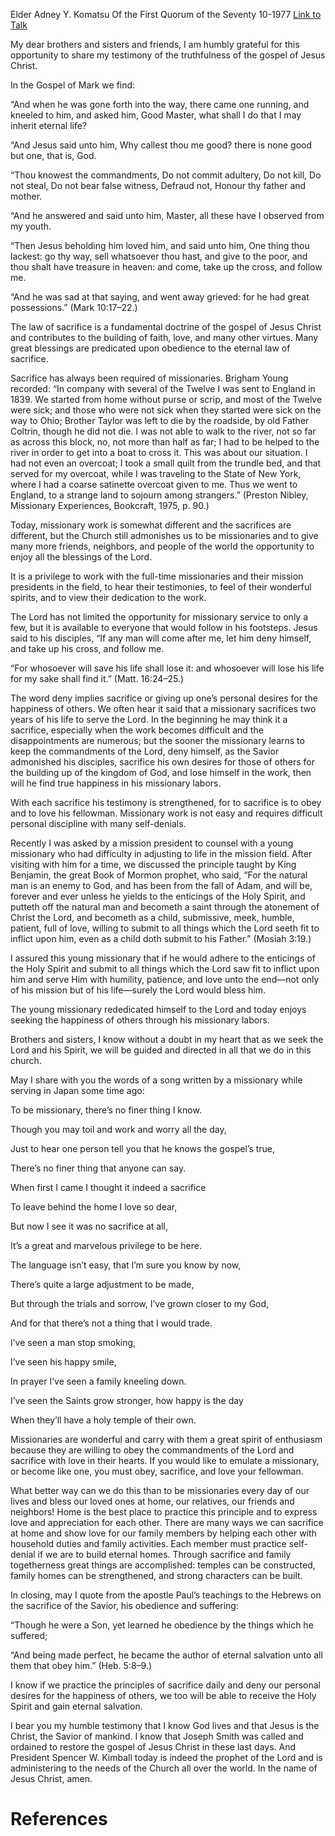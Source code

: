 Elder Adney Y. Komatsu
Of the First Quorum of the Seventy
10-1977
[Link to Talk](https://www.churchofjesuschrist.org/study/general-conference/1977/10/sacrifice-missionary-style?lang=eng)

My dear brothers and sisters and friends, I am humbly grateful for this opportunity to share my testimony of the truthfulness of the gospel of Jesus Christ.

In the Gospel of Mark we find:

“And when he was gone forth into the way, there came one running, and kneeled to him, and asked him, Good Master, what shall I do that I may inherit eternal life?

“And Jesus said unto him, Why callest thou me good? there is none good but one, that is, God.

“Thou knowest the commandments, Do not commit adultery, Do not kill, Do not steal, Do not bear false witness, Defraud not, Honour thy father and mother.

“And he answered and said unto him, Master, all these have I observed from my youth.

“Then Jesus beholding him loved him, and said unto him, One thing thou lackest: go thy way, sell whatsoever thou hast, and give to the poor, and thou shalt have treasure in heaven: and come, take up the cross, and follow me.

“And he was sad at that saying, and went away grieved: for he had great possessions.” (Mark 10:17–22.)

The law of sacrifice is a fundamental doctrine of the gospel of Jesus Christ and contributes to the building of faith, love, and many other virtues. Many great blessings are predicated upon obedience to the eternal law of sacrifice.

Sacrifice has always been required of missionaries. Brigham Young recorded: “In company with several of the Twelve I was sent to England in 1839. We started from home without purse or scrip, and most of the Twelve were sick; and those who were not sick when they started were sick on the way to Ohio; Brother Taylor was left to die by the roadside, by old Father Coltrin, though he did not die. I was not able to walk to the river, not so far as across this block, no, not more than half as far; I had to be helped to the river in order to get into a boat to cross it. This was about our situation. I had not even an overcoat; I took a small quilt from the trundle bed, and that served for my overcoat, while I was traveling to the State of New York, where I had a coarse satinette overcoat given to me. Thus we went to England, to a strange land to sojourn among strangers.” (Preston Nibley, Missionary Experiences, Bookcraft, 1975, p. 90.)

Today, missionary work is somewhat different and the sacrifices are different, but the Church still admonishes us to be missionaries and to give many more friends, neighbors, and people of the world the opportunity to enjoy all the blessings of the Lord.

It is a privilege to work with the full-time missionaries and their mission presidents in the field, to hear their testimonies, to feel of their wonderful spirits, and to view their dedication to the work.

The Lord has not limited the opportunity for missionary service to only a few, but it is available to everyone that would follow in his footsteps. Jesus said to his disciples, “If any man will come after me, let him deny himself, and take up his cross, and follow me.

“For whosoever will save his life shall lose it: and whosoever will lose his life for my sake shall find it.” (Matt. 16:24–25.)

The word deny implies sacrifice or giving up one’s personal desires for the happiness of others. We often hear it said that a missionary sacrifices two years of his life to serve the Lord. In the beginning he may think it a sacrifice, especially when the work becomes difficult and the disappointments are numerous; but the sooner the missionary learns to keep the commandments of the Lord, deny himself, as the Savior admonished his disciples, sacrifice his own desires for those of others for the building up of the kingdom of God, and lose himself in the work, then will he find true happiness in his missionary labors.

With each sacrifice his testimony is strengthened, for to sacrifice is to obey and to love his fellowman. Missionary work is not easy and requires difficult personal discipline with many self-denials.

Recently I was asked by a mission president to counsel with a young missionary who had difficulty in adjusting to life in the mission field. After visiting with him for a time, we discussed the principle taught by King Benjamin, the great Book of Mormon prophet, who said, “For the natural man is an enemy to God, and has been from the fall of Adam, and will be, forever and ever unless he yields to the enticings of the Holy Spirit, and putteth off the natural man and becometh a saint through the atonement of Christ the Lord, and becometh as a child, submissive, meek, humble, patient, full of love, willing to submit to all things which the Lord seeth fit to inflict upon him, even as a child doth submit to his Father.” (Mosiah 3:19.)

I assured this young missionary that if he would adhere to the enticings of the Holy Spirit and submit to all things which the Lord saw fit to inflict upon him and serve Him with humility, patience, and love unto the end—not only of his mission but of his life—surely the Lord would bless him.

The young missionary rededicated himself to the Lord and today enjoys seeking the happiness of others through his missionary labors.

Brothers and sisters, I know without a doubt in my heart that as we seek the Lord and his Spirit, we will be guided and directed in all that we do in this church.

May I share with you the words of a song written by a missionary while serving in Japan some time ago:





To be missionary, there’s no finer thing I know.

Though you may toil and work and worry all the day,

Just to hear one person tell you that he knows the gospel’s true,

There’s no finer thing that anyone can say.





When first I came I thought it indeed a sacrifice

To leave behind the home I love so dear,

But now I see it was no sacrifice at all,

It’s a great and marvelous privilege to be here.





The language isn’t easy, that I’m sure you know by now,

There’s quite a large adjustment to be made,

But through the trials and sorrow, I’ve grown closer to my God,

And for that there’s not a thing that I would trade.





I’ve seen a man stop smoking,

I’ve seen his happy smile,

In prayer I’ve seen a family kneeling down.

I’ve seen the Saints grow stronger, how happy is the day

When they’ll have a holy temple of their own.





Missionaries are wonderful and carry with them a great spirit of enthusiasm because they are willing to obey the commandments of the Lord and sacrifice with love in their hearts. If you would like to emulate a missionary, or become like one, you must obey, sacrifice, and love your fellowman.

What better way can we do this than to be missionaries every day of our lives and bless our loved ones at home, our relatives, our friends and neighbors! Home is the best place to practice this principle and to express love and appreciation for each other. There are many ways we can sacrifice at home and show love for our family members by helping each other with household duties and family activities. Each member must practice self-denial if we are to build eternal homes. Through sacrifice and family togetherness great things are accomplished: temples can be constructed, family homes can be strengthened, and strong characters can be built.

In closing, may I quote from the apostle Paul’s teachings to the Hebrews on the sacrifice of the Savior, his obedience and suffering:

“Though he were a Son, yet learned he obedience by the things which he suffered;

“And being made perfect, he became the author of eternal salvation unto all them that obey him.” (Heb. 5:8–9.)

I know if we practice the principles of sacrifice daily and deny our personal desires for the happiness of others, we too will be able to receive the Holy Spirit and gain eternal salvation.

I bear you my humble testimony that I know God lives and that Jesus is the Christ, the Savior of mankind. I know that Joseph Smith was called and ordained to restore the gospel of Jesus Christ in these last days. And President Spencer W. Kimball today is indeed the prophet of the Lord and is administering to the needs of the Church all over the world. In the name of Jesus Christ, amen.

# References
